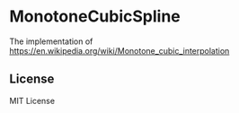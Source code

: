# MonotoneCubicSpline
The implementation of https://en.wikipedia.org/wiki/Monotone_cubic_interpolation

## License
MIT License

